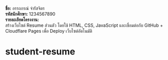 **ชื่อ:** อรรถกรณ์ จำรัสจิตร  
**รหัสนักศึกษา:** 1234567890  
**รายละเอียดโครงงาน:**  
สร้างเว็บไซต์ Resume ส่วนตัว โดยใช้ HTML, CSS, JavaScript และเชื่อมต่อกับ GitHub + Cloudflare Pages เพื่อ Deploy เว็บไซต์อัตโนมัติ
# student-resume
